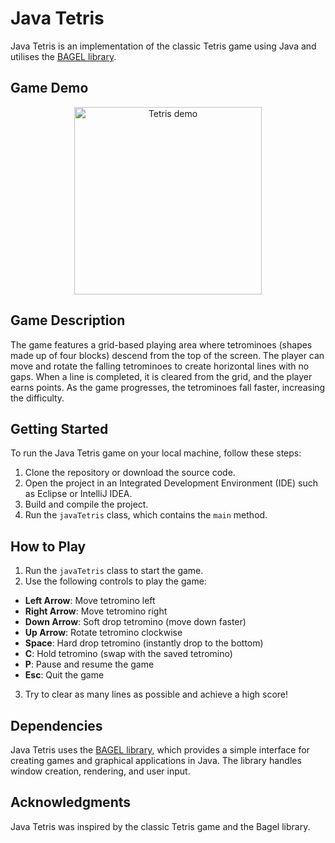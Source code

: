 # Java Tetris

Java Tetris is an implementation of the classic Tetris game using Java and utilises the [BAGEL library](https://people.eng.unimelb.edu.au/mcmurtrye/bagel-doc/index.html?bagel/AbstractGame.html).

## Game Demo

<p align="center">
<img alt="Tetris demo" src="https://i.imgur.com/1JEUdcf.gif" width="300"/>
</p>

## Game Description

The game features a grid-based playing area where tetrominoes (shapes made up of four blocks) descend from the top of the screen. The player can move and rotate the falling tetrominoes to create horizontal lines with no gaps. When a line is completed, it is cleared from the grid, and the player earns points. As the game progresses, the tetrominoes fall faster, increasing the difficulty.

## Getting Started

To run the Java Tetris game on your local machine, follow these steps:

1. Clone the repository or download the source code.
2. Open the project in an Integrated Development Environment (IDE) such as Eclipse or IntelliJ IDEA.
3. Build and compile the project.
4. Run the `javaTetris` class, which contains the `main` method.

## How to Play

1. Run the `javaTetris` class to start the game.
2. Use the following controls to play the game:
  - **Left Arrow**: Move tetromino left
  - **Right Arrow**: Move tetromino right
  - **Down Arrow**: Soft drop tetromino (move down faster)
  - **Up Arrow**: Rotate tetromino clockwise
  - **Space**: Hard drop tetromino (instantly drop to the bottom)
  - **C**: Hold tetromino (swap with the saved tetromino)
  - **P**: Pause and resume the game
  - **Esc**: Quit the game
3. Try to clear as many lines as possible and achieve a high score!

## Dependencies

Java Tetris uses the [BAGEL library](https://people.eng.unimelb.edu.au/mcmurtrye/bagel-doc/index.html?bagel/AbstractGame.html), which provides a simple interface for creating games and graphical applications in Java. The library handles window creation, rendering, and user input.

## Acknowledgments

Java Tetris was inspired by the classic Tetris game and the Bagel library.

